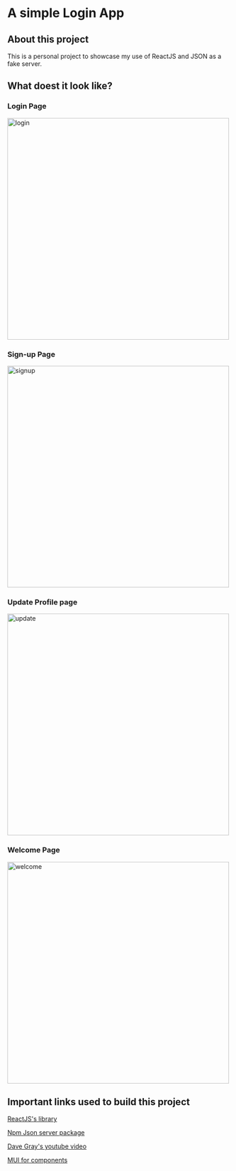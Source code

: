 
# A simple Login App

## About this project

This is a personal project to showcase my use of ReactJS and JSON as a fake server.

## What doest it look like?

### Login Page
<img width="500" alt="login" src="https://user-images.githubusercontent.com/55161130/233874554-b0d01cee-c954-4063-b3f7-0f428eb1f5f7.png">

### Sign-up Page
<img width="500" alt="signup" src="https://user-images.githubusercontent.com/55161130/233874636-c7e872ab-8750-4b20-a11b-267d2fc1dcbe.png">

### Update Profile page
<img width="500" alt="update" src="https://user-images.githubusercontent.com/55161130/233874690-64620c4e-120a-4b15-9bb0-7a945d879ad8.png">

### Welcome Page
<img width="500" alt="welcome" src="https://user-images.githubusercontent.com/55161130/233874716-4dc50046-4a61-4cf6-ad00-f73d4c693b4b.png">

## Important links used to build this project

[ReactJS's library](https://react.dev/)

[Npm Json server package](https://www.npmjs.com/package/json-server)

[Dave Gray's youtube video](https://www.youtube.com/watch?v=XYrNkTkx8Uc&t=903s)

[MUI for components](https://mui.com/)
